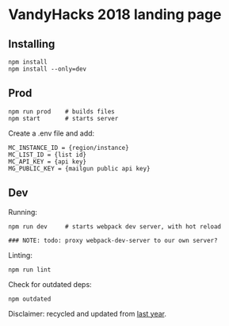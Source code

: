 VandyHacks 2018 landing page
==

Installing
---

    npm install
    npm install --only=dev

Prod
---

    npm run prod    # builds files
    npm start       # starts server

Create a .env file and add:

    MC_INSTANCE_ID = {region/instance}
    MC_LIST_ID = {list id}
    MC_API_KEY = {api key}
    MG_PUBLIC_KEY = {mailgun public api key}

Dev
---
Running:

    npm run dev     # starts webpack dev server, with hot reload

    ### NOTE: todo: proxy webpack-dev-server to our own server?

Linting:

    npm run lint

Check for outdated deps:

    npm outdated

Disclaimer: recycled and updated from [last year](https://github.com/VandyHacks/VHF2017-prereg).
